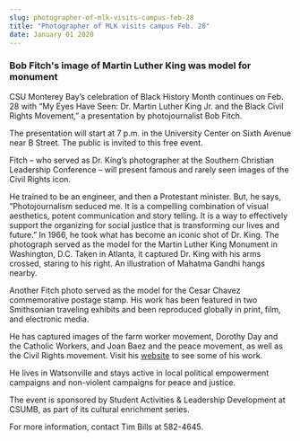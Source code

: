 ```yaml
---
slug: photographer-of-mlk-visits-campus-feb-28
title: "Photographer of MLK visits campus Feb. 28"
date: January 01 2020
---
```


 
<h3>Bob Fitch's image of Martin Luther King was model for monument</h3>
<p>
  CSU Monterey Bay’s celebration of Black History Month continues on Feb. 28
  with “My Eyes Have Seen: Dr. Martin Luther King Jr. and the Black Civil Rights
  Movement,” a presentation by photojournalist Bob Fitch.
</p>
<p>
  The presentation will start at 7 p.m. in the University Center on Sixth Avenue
  near B Street. The public is invited to this free event.
</p>
<p>
  Fitch – who served as Dr. King’s photographer at the Southern Christian
  Leadership Conference – will present famous and rarely seen images of the
  Civil Rights icon.
</p>
<p>
  He trained to be an engineer, and then a Protestant minister. But, he says,
  “Photojournalism seduced me. It is a compelling combination of visual
  aesthetics, potent communication and story telling. It is a way to effectively
  support the organizing for social justice that is transforming our lives and
  future.” In 1966, he took what has become an iconic shot of Dr. King. The
  photograph served as the model for the Martin Luther King Monument in
  Washington, D.C. Taken in Atlanta, it captured Dr. King with his arms crossed,
  staring to his right. An illustration of Mahatma Gandhi hangs nearby.
</p>
<p>
  Another Fitch photo served as the model for the Cesar Chavez commemorative
  postage stamp. His work has been featured in two Smithsonian traveling
  exhibits and been reproduced globally in print, film, and electronic media.
</p>
<p>
  He has captured images of the farm worker movement, Dorothy Day and the
  Catholic Workers, and Joan Baez and the peace movement, as well as the Civil
  Rights movement. Visit his <a href="https://bobfitchphoto.com">website</a> to
  see some of his work.
</p>
<p>
  He lives in Watsonville and stays active in local political empowerment
  campaigns and non-violent campaigns for peace and justice.
</p>
<p>
  The event is sponsored by Student Activities &amp; Leadership Development at
  CSUMB, as part of its cultural enrichment series.
</p>
<p>For more information, contact Tim Bills at 582-4645.</p>
 
